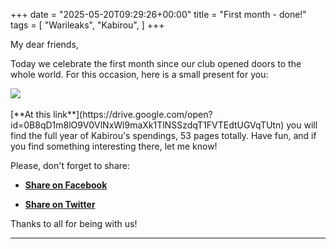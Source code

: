 +++
date = "2025-05-20T09:29:26+00:00"
title = "First month - done!"
tags = [
    "Warileaks",
    "Kabirou",
]
+++

My dear friends,

Today we celebrate the first month since our club opened doors to the whole world. For this occasion, here is a small present for you:
<div class="container" style="width:auto">
  <a target="blank" href="https://res.cloudinary.com/vincentstradic/image/upload/v1525883512/work/CBAO_1_annee.jpg">
    <img src="https://res.cloudinary.com/vincentstradic/image/upload/v1525883512/work/CBAO_1_annee.jpg" style="max-width:100%">
  </a>
</div>
<br>
[**At this link**](https://drive.google.com/open?id=0B8qD1m8lO9V0VlNxWl9maXk1TlNSSzdqT1FVTEdtUGVqTUtn) you will find the full year of Kabirou's spendings, 53 pages totally. Have fun, and if you find something interesting there, let me know!

Please, don't forget to share:

- <a href="https://www.facebook.com/sharer/sharer.php?u=warileaks.com">**Share on Facebook**</a>

- <a href="https://twitter.com/home?status=warileaks.com">**Share on Twitter**</a>

Thanks to all for being with us!

<!--more-->



<hr>
